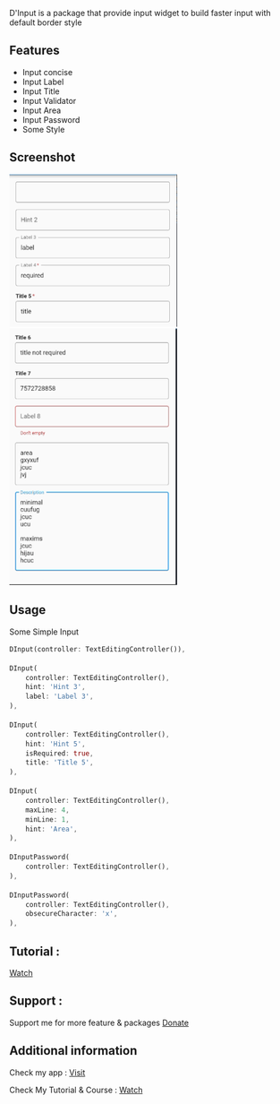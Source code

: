 D'Input is a package that provide input widget to build faster input with default border style

## Features

- Input concise
- Input Label
- Input Title
- Input Validator
- Input Area
- Input Password
- Some Style

## Screenshot
<img src="https://github.com/indratrisnar/d_input/raw/master/pic/d_input1.png" alt="d_input1" width="300">
<img src="https://github.com/indratrisnar/d_input/raw/master/pic/d_input2.png" alt="d_input2" width="300">

## Usage

Some Simple Input
```dart
DInput(controller: TextEditingController()),

DInput(
    controller: TextEditingController(),
    hint: 'Hint 3',
    label: 'Label 3',
),

DInput(
    controller: TextEditingController(),
    hint: 'Hint 5',
    isRequired: true,
    title: 'Title 5',
),

DInput(            
    controller: TextEditingController(),
    maxLine: 4,
    minLine: 1,
    hint: 'Area',
),

DInputPassword(            
    controller: TextEditingController(),
),

DInputPassword(            
    controller: TextEditingController(),
    obsecureCharacter: 'x',
),
```

## Tutorial :
[Watch](https://youtu.be/x457Q5tl_Lk)

## Support :
Support me for more feature & packages
[Donate](https://www.paypal.com/paypalme/indratrisnar)


## Additional information
Check my app : [Visit](https://indratrisnar.github.io/projects.html)

Check My Tutorial & Course : [Watch](https://www.youtube.com/channel/UC0d_xINEvCtlDCpWfBpnYpA)
